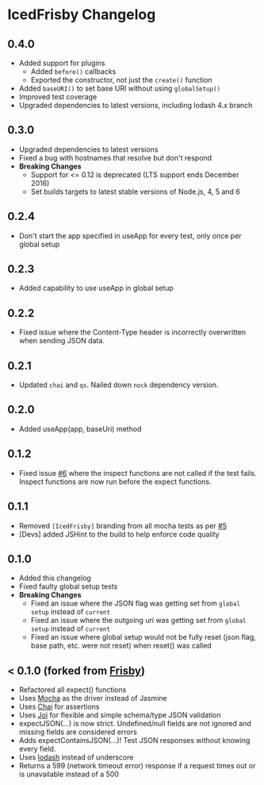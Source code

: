 # IcedFrisby Changelog


## 0.4.0
- Added support for plugins
    - Added `before()` callbacks
    - Exported the constructor, not just the `create()` function
- Added `baseURI()` to set base URI without using `globalSetup()`
- Improved test coverage
- Upgraded dependencies to latest versions, including lodash 4.x branch

## 0.3.0
- Upgraded dependencies to latest versions
- Fixed a bug with hostnames that resolve but don't respond
- **Breaking Changes**
  - Support for <= 0.12 is deprecated (LTS support ends December 2016)
  - Set builds targets to latest stable versions of Node.js, 4, 5 and 6

## 0.2.4
- Don't start the app specified in useApp for every test, only once per global setup

## 0.2.3
- Added capability to use useApp in global setup

## 0.2.2
- Fixed issue where the Content-Type header is incorrectly overwritten when sending JSON data.

## 0.2.1
- Updated `chai` and `qs`. Nailed down `nock` dependency version.

## 0.2.0
- Added useApp(app, baseUri) method

## 0.1.2
- Fixed issue [#6](https://github.com/RobertHerhold/IcedFrisby/issues/6) where the inspect functions are not called if the test fails. Inspect functions are now run before the expect functions.

## 0.1.1
- Removed `[IcedFrisby]` branding from all mocha tests as per [#5](https://github.com/RobertHerhold/IcedFrisby/pull/5)
- [Devs] added JSHint to the build to help enforce code quality

## 0.1.0
- Added this changelog
- Fixed faulty global setup tests
- **Breaking Changes**
  - Fixed an issue where the JSON flag was getting set from `global setup` instead of `current`
  - Fixed an issue where the outgoing uri was getting set from `global setup` instead of `current`
  - Fixed an issue where global setup would not be fully reset (json flag, base path, etc. were not reset) when reset() was called

## < 0.1.0 (forked from [Frisby](https://github.com/vlucas/frisby))
* Refactored all expect() functions
* Uses [Mocha](https://github.com/mochajs/mocha) as the driver instead of Jasmine
* Uses [Chai](https://github.com/chaijs/chai) for assertions
* Uses [Joi](https://github.com/hapijs/joi) for flexible and simple schema/type JSON validation
* expectJSON(...) is now strict. Undefined/null fields are not ignored and missing fields are considered errors
* Adds expectContainsJSON(...)! Test JSON responses without knowing every field.
* Uses [lodash](https://github.com/lodash/lodash) instead of underscore
* Returns a 599 (network timeout error) response if a request times out or is unavailable instead of a 500
